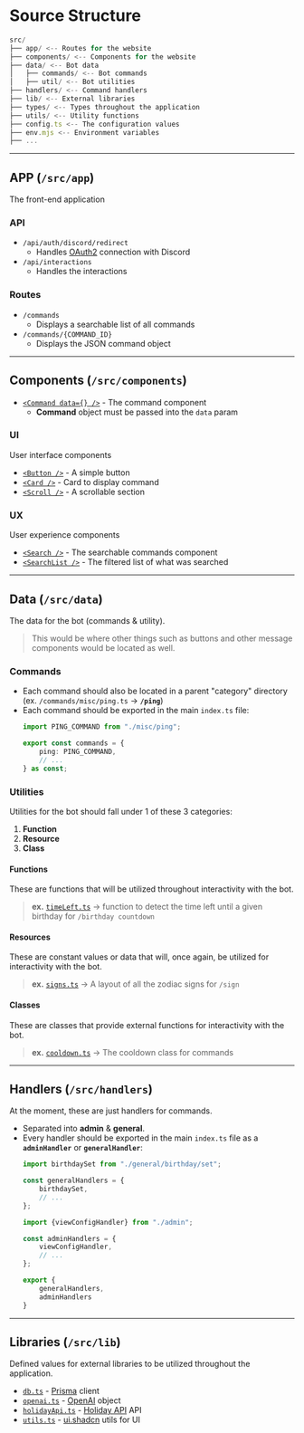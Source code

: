 # Source Structure

```js
src/
├── app/ <-- Routes for the website
├── components/ <-- Components for the website
├── data/ <-- Bot data
│   ├── commands/ <-- Bot commands
│   ├── util/ <-- Bot utilities
├── handlers/ <-- Command handlers
├── lib/ <-- External libraries
├── types/ <-- Types throughout the application
├── utils/ <-- Utility functions
├── config.ts <-- The configuration values
├── env.mjs <-- Environment variables
├── ...
```

---

## APP (`/src/app`)

The front-end application

### API

- `/api/auth/discord/redirect`
    - Handles [OAuth2](https://discord.com/developers/docs/topics/oauth2) connection with Discord
- `/api/interactions`
    - Handles the interactions

### Routes

- `/commands`
    - Displays a searchable list of all commands
- `/commands/{COMMAND_ID}`
    - Displays the JSON command object

---

## Components (`/src/components`)

- [`<Command data={} />`](/src/components/Command.tsx) - The command component
    - **Command** object must be passed into the `data` param

### UI

User interface components

- [`<Button />`](/src/components/ui/Button.tsx) - A simple button
- [`<Card />`](/src//components/ui/Card.tsx) - Card to display command
- [`<Scroll />`](/src/components/ui/Scroll.tsx) - A scrollable section

### UX

User experience components

- [`<Search />`](/src/components/ux/Search.tsx) - The searchable commands component
- [`<SearchList />`](/src/components/ux/SearchList.tsx) - The filtered list of what was searched

---

## Data (`/src/data`)

The data for the bot (commands & utility).
> This would be where other things such as buttons and other message components would be located as well.

### Commands 

- Each command should also be located in a parent "category" directory (ex. `/commands/misc/ping.ts` -> **`/ping`**)
- Each command should be exported in the main `index.ts` file:
    ```ts
    import PING_COMMAND from "./misc/ping";

    export const commands = {
        ping: PING_COMMAND,
        // ...
    } as const;
    ```

### Utilities

Utilities for the bot should fall under 1 of these 3 categories:
1. **Function**
2. **Resource**
3. **Class**

#### Functions

These are functions that will be utilized throughout interactivity with the bot.
> **ex.** [`timeLeft.ts`](./data/util/functions/timeLeft.ts) -> function to detect the time left until a given birthday for `/birthday countdown`

#### Resources

These are constant values or data that will, once again, be utilized for interactivity with the bot.
> **ex.** [`signs.ts`](./data/util/resources/signs.ts) -> A layout of all the zodiac signs for `/sign`

#### Classes

These are classes that provide external functions for interactivity with the bot.

> **ex.** [`cooldown.ts`](./data/util/classes/cooldown.ts) -> The cooldown class for commands
---

## Handlers (`/src/handlers`)

At the moment, these are just handlers for commands.

- Separated into **admin** & **general**.
- Every handler should be exported in the main `index.ts` file as a **`adminHandler`** or **`generalHandler`**:
    ```ts
    import birthdaySet from "./general/birthday/set";

    const generalHandlers = {
        birthdaySet,
        // ...
    };

    import {viewConfigHandler} from "./admin";

    const adminHandlers = {
        viewConfigHandler,
        // ...
    };

    export {
        generalHandlers,
        adminHandlers
    }
    ```

---

## Libraries (`/src/lib`)

Defined values for external libraries to be utilized throughout the application.

- [`db.ts`](/src/lib/db.ts) - [Prisma](https://www.prisma.io/) client
- [`openai.ts`](./lib/openai.ts) - [OpenAI](https://openai.com/) object
- [`holidayApi.ts`](./lib/holidayApi.ts) - [Holiday API](https://holidayapi.com/) API
- [`utils.ts`](./lib/utils.ts) - [ui.shadcn](https://ui.shadcn.com/docs/installation/next) utils for UI